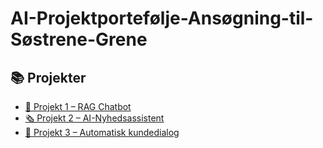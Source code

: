 # AI-Projektportefølje-Ansøgning-til-Søstrene-Grene
## 📚 Projekter

- [📘 Projekt 1 – RAG Chatbot](./rag-chatbot/)
- [🗞️ Projekt 2 – AI-Nyhedsassistent](./ai-nyhedsassistent/)
- [💬 Projekt 3 – Automatisk kundedialog](./manychat-automation/)


